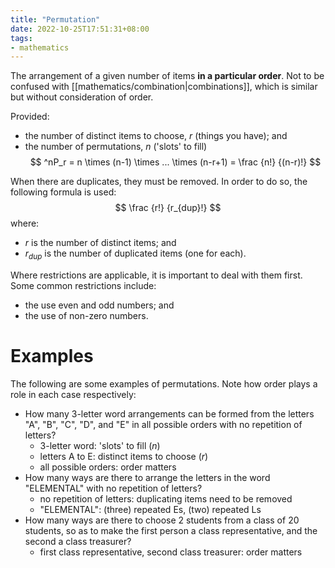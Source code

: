 ```yaml
---
title: "Permutation"
date: 2022-10-25T17:51:31+08:00
tags:
- mathematics
---
```


The arrangement of a given number of items **in a particular order**. Not to be confused with [[mathematics/combination|combinations]], which is similar but without consideration of order.

Provided:
- the number of distinct items to choose, $r$ (things you have); and
- the number of permutations, $n$ ('slots' to fill)
$$
^nP_r = n \times (n-1) \times ... \times (n-r+1) = \frac {n!} {(n-r)!}
$$

When there are duplicates, they must be removed. In order to do so, the following formula is used:
$$
\frac {r!} {r_{dup}!}
$$
where:
- $r$ is the number of distinct items; and
- $r_{dup}$ is the number of duplicated items (one for each).

Where restrictions are applicable, it is important to deal with them first. Some common restrictions include:
- the use even and odd numbers; and
- the use of non-zero numbers.

# Examples

The following are some examples of permutations. Note how order plays a role in each case respectively:

- How many 3-letter word arrangements can be formed from the letters "A", "B", "C", "D", and "E" in all possible orders with no repetition of letters?
	- 3-letter word: 'slots' to fill ($n$)
	- letters A to E: distinct items to choose ($r$)
	- all possible orders: order matters
- How many ways are there to arrange the letters in the word "ELEMENTAL" with no repetition of letters?
	- no repetition of letters: duplicating items need to be removed
	- "ELEMENTAL": (three) repeated Es, (two) repeated Ls
- How many ways are there to choose 2 students from a class of 20 students, so as to make the first person a class representative, and the second a class treasurer?
	- first class representative, second class treasurer: order matters
